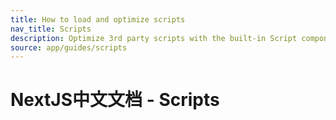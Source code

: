 ```yaml
---
title: How to load and optimize scripts
nav_title: Scripts
description: Optimize 3rd party scripts with the built-in Script component.
source: app/guides/scripts
---
```


# NextJS中文文档 - Scripts
